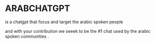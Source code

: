 # ARABCHATGPT
is a chatgpt that focus and target the arabic spoken people 

and with your contribution we seeek to be the  #1 chat 
used by  the arabic spoken communities .
